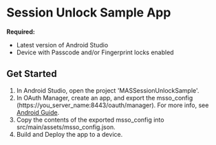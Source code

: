 # Session Unlock Sample App

**Required:**
* Latest version of Android Studio
* Device with Passcode and/or Fingerprint locks enabled

## Get Started
1. In Android Studio, open the project 'MASSessionUnlockSample'.
2. In OAuth Manager, create an app, and export the msso_config (https://you_server_name:8443/oauth/manager). For more info, see [Android Guide](https://www.ca.com/us/developers/mas/docs.html?id=1).
3. Copy the contents of the exported msso_config into src/main/assets/msso_config.json.
4. Build and Deploy the app to a device.
